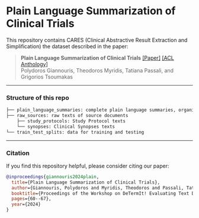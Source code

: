 # Plain Language Summarization of Clinical Trials

This repository contains CARES (Clinical Abstractive Result Extraction and Simplification) the dataset described in the paper:

> **Plain Language Summarization of Clinical Trials** 
> [[Paper]](https://aclanthology.org/2024.determit-1.6.pdf) [[ACL Anthology]](https://aclanthology.org/2024.determit-1.6/)  <br>
> Polydoros Giannouris, Theodoros Myridis, Tatiana Passali, and Grigorios Tsoumakas <be>

---
### Structure of this repo

```bash
├── plain_language_summaries: complete plain language summaries, organized by subsections
├── raw_sources: raw texts of source documents
    ├── study_protocols: Study Protocol texts
    └── synopses: Clinical Synopses texts
└── train_test_splits: data for training and testing
```

---
### Citation
If you find this repository helpful, please consider citing our paper: 

```bibtex
@inproceedings{giannouris2024plain,
  title={Plain Language Summarization of Clinical Trials},
  author={Giannouris, Polydoros and Myridis, Theodoros and Passali, Tatiana and Tsoumakas, Grigorios},
  booktitle={Proceedings of the Workshop on DeTermIt! Evaluating Text Difficulty in a Multilingual Context @ LREC-COLING 2024},
  pages={60--67},
  year={2024}
}
```
